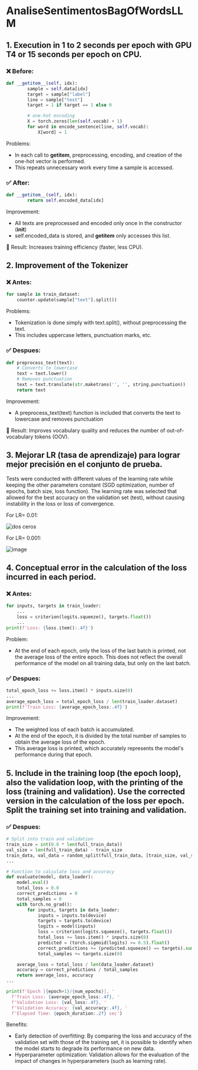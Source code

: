 # AnaliseSentimentosBagOfWordsLLM

## 1. Execution in 1 to 2 seconds per epoch with GPU T4 or 15 seconds per epoch on CPU.
### ❌ Before:
```python
def __getitem__(self, idx):
        sample = self.data[idx]
        target = sample["label"]
        line = sample["text"]
        target = 1 if target == 1 else 0

        # one-hot encoding
        X = torch.zeros(len(self.vocab) + 1)
        for word in encode_sentence(line, self.vocab):
            X[word] = 1
````
Problems: 
* In each call to __getitem__, preprocessing, encoding, and creation of the one-hot vector is performed.
* This repeats unnecessary work every time a sample is accessed.

### ✅ After:
```python
def __getitem__(self, idx):
        return self.encoded_data[idx]
````
Improvement:
* All texts are preprocessed and encoded only once in the constructor (__init__)
* self.encoded_data is stored, and __getitem__ only accesses this list.
  
📌 Result: Increases training efficiency (faster, less CPU).


## 2. Improvement of the Tokenizer

### ❌ Antes:
```python
for sample in train_dataset:
    counter.update(sample["text"].split())
````
Problems:
* Tokenization is done simply with text.split(), without preprocessing the text. 
* This includes uppercase letters, punctuation marks, etc.

### ✅ Despues:
```python
def preprocess_text(text):
    # Converts to lowercase
    text = text.lower()
    # Removes punctuation
    text = text.translate(str.maketrans('', '', string.punctuation))
    return text
````
Improvement:
* A preprocess_text(text) function is included that converts the text to lowercase and removes punctuation

📌 Result: Improves vocabulary quality and reduces the number of out-of-vocabulary tokens (OOV).


## 3. Mejorar LR (tasa de aprendizaje) para lograr mejor precisión en el conjunto de prueba.
Tests were conducted with different values of the learning rate while keeping the other parameters constant (SGD optimization, number of epochs, batch size, loss function). 
The learning rate was selected that allowed for the best accuracy on the validation set (test), without causing instability in the loss or loss of convergence. 

For LR= 0.01: 

![dos ceros](https://github.com/user-attachments/assets/a0764d08-be3f-42a0-9a88-5e2b09d3ee85)

For LR= 0.001:

![image](https://github.com/user-attachments/assets/355d6301-f184-41e0-930a-16a9e17ae466)


## 4. Conceptual error in the calculation of the loss incurred in each period.
### ❌ Antes:
```python
for inputs, targets in train_loader:
    ...
    loss = criterion(logits.squeeze(), targets.float())
    ...
print(f'Loss: {loss.item():.4f}')
````
Problem:
* At the end of each epoch, only the loss of the last batch is printed, not the average loss of the entire epoch. This does not reflect the overall performance of the model on all training data, but only on the last batch.

### ✅ Despues:
```python
total_epoch_loss += loss.item() * inputs.size(0)
...
average_epoch_loss = total_epoch_loss / len(train_loader.dataset)
print(f'Train Loss: {average_epoch_loss:.4f}')
````
Improvement:
* The weighted loss of each batch is accumulated.
* At the end of the epoch, it is divided by the total number of samples to obtain the average loss of the epoch.
* This average loss is printed, which accurately represents the model's performance during that epoch.

## 5. Include in the training loop (the epoch loop), also the validation loop, with the printing of the loss (training and validation). Use the corrected version in the calculation of the loss per epoch. Split the training set into training and validation.
### ✅ Despues:
```python
# Split into train and validation
train_size = int(0.8 * len(full_train_data))
val_size = len(full_train_data) - train_size
train_data, val_data = random_split(full_train_data, [train_size, val_size])
...

# Function to calculate loss and accuracy
def evaluate(model, data_loader):
    model.eval()
    total_loss = 0.0
    correct_predictions = 0
    total_samples = 0
    with torch.no_grad():
        for inputs, targets in data_loader:
            inputs = inputs.to(device)
            targets = targets.to(device)
            logits = model(inputs)
            loss = criterion(logits.squeeze(), targets.float())
            total_loss += loss.item() * inputs.size(0)
            predicted = (torch.sigmoid(logits) >= 0.5).float()
            correct_predictions += (predicted.squeeze() == targets).sum().item()
            total_samples += targets.size(0)

    average_loss = total_loss / len(data_loader.dataset)
    accuracy = correct_predictions / total_samples
    return average_loss, accuracy
...

print(f'Epoch [{epoch+1}/{num_epochs}], '
  f'Train Loss: {average_epoch_loss:.4f}, '
  f'Validation Loss: {val_loss:.4f}, '
  f'Validation Accuracy: {val_accuracy:.4f}, '
  f'Elapsed Time: {epoch_duration:.2f} sec')
````
Benefits:
* Early detection of overfitting: By comparing the loss and accuracy of the validation set with those of the training set, it is possible to identify when the model starts to degrade its performance on new data.
* Hyperparameter optimization: Validation allows for the evaluation of the impact of changes in hyperparameters (such as learning rate).

